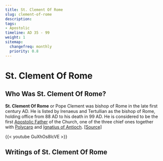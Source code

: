 ```yaml
---
title: St. Clement Of Rome
slug: clement-of-rome
description: 
tags:
- Apostolic
timeline: AD 35 - 99
weight: 1
sitemap:
  changefreq: monthly
  priority: 0.8
---
```

# St. Clement Of Rome
## Who Was St. Clement Of Rome?
**St. Clement Of Rome** or Pope Clement was bishop of Rome in the late first century AD. He is listed by Irenaeus and Tertullian as the bishop of Rome, holding office from 88 AD to his death in 99 AD. He is considered to be the first [Apostolic Father](/apostolic-father/) of the Church, one of the three chief ones together with [Polycarp](/apostolic-fathers/polycarp-of-smyrna/) and [Ignatius of Antioch](/apostolic-fathers/ignatius-of-antioch/). [[Source]](https://en.wikipedia.org/wiki/Clement_of_Rome) 

{{< youtube GuXhOs8IcVE >}}


## Writings of St. Clement Of Rome

